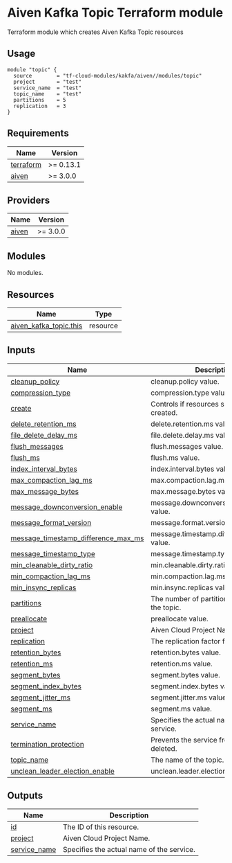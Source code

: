 # Aiven Kafka Topic Terraform module

Terraform module which creates Aiven Kafka Topic resources

## Usage

```hcl
module "topic" {
  source        = "tf-cloud-modules/kakfa/aiven//modules/topic"
  project       = "test"
  service_name  = "test"
  topic_name    = "test"
  partitions    = 5
  replication   = 3
}
```

<!-- BEGIN_TF_DOCS -->
## Requirements

| Name | Version |
|------|---------|
| <a name="requirement_terraform"></a> [terraform](#requirement\_terraform) | >= 0.13.1 |
| <a name="requirement_aiven"></a> [aiven](#requirement\_aiven) | >= 3.0.0 |

## Providers

| Name | Version |
|------|---------|
| <a name="provider_aiven"></a> [aiven](#provider\_aiven) | >= 3.0.0 |

## Modules

No modules.

## Resources

| Name | Type |
|------|------|
| [aiven_kafka_topic.this](https://registry.terraform.io/providers/aiven/aiven/latest/docs/resources/kafka_topic) | resource |

## Inputs

| Name | Description | Type | Default | Required |
|------|-------------|------|---------|:--------:|
| <a name="input_cleanup_policy"></a> [cleanup\_policy](#input\_cleanup\_policy) | cleanup.policy value. | `string` | `""` | no |
| <a name="input_compression_type"></a> [compression\_type](#input\_compression\_type) | compression.type value. | `string` | `""` | no |
| <a name="input_create"></a> [create](#input\_create) | Controls if resources should be created. | `bool` | `true` | no |
| <a name="input_delete_retention_ms"></a> [delete\_retention\_ms](#input\_delete\_retention\_ms) | delete.retention.ms value. | `string` | `""` | no |
| <a name="input_file_delete_delay_ms"></a> [file\_delete\_delay\_ms](#input\_file\_delete\_delay\_ms) | file.delete.delay.ms value. | `string` | `""` | no |
| <a name="input_flush_messages"></a> [flush\_messages](#input\_flush\_messages) | flush.messages value. | `string` | `""` | no |
| <a name="input_flush_ms"></a> [flush\_ms](#input\_flush\_ms) | flush.ms value. | `string` | `""` | no |
| <a name="input_index_interval_bytes"></a> [index\_interval\_bytes](#input\_index\_interval\_bytes) | index.interval.bytes value. | `string` | `""` | no |
| <a name="input_max_compaction_lag_ms"></a> [max\_compaction\_lag\_ms](#input\_max\_compaction\_lag\_ms) | max.compaction.lag.ms value. | `string` | `""` | no |
| <a name="input_max_message_bytes"></a> [max\_message\_bytes](#input\_max\_message\_bytes) | max.message.bytes value. | `string` | `""` | no |
| <a name="input_message_downconversion_enable"></a> [message\_downconversion\_enable](#input\_message\_downconversion\_enable) | message.downconversion.enable value. | `string` | `""` | no |
| <a name="input_message_format_version"></a> [message\_format\_version](#input\_message\_format\_version) | message.format.version value. | `string` | `""` | no |
| <a name="input_message_timestamp_difference_max_ms"></a> [message\_timestamp\_difference\_max\_ms](#input\_message\_timestamp\_difference\_max\_ms) | message.timestamp.difference.max.ms value. | `string` | `""` | no |
| <a name="input_message_timestamp_type"></a> [message\_timestamp\_type](#input\_message\_timestamp\_type) | message.timestamp.type value. | `string` | `""` | no |
| <a name="input_min_cleanable_dirty_ratio"></a> [min\_cleanable\_dirty\_ratio](#input\_min\_cleanable\_dirty\_ratio) | min.cleanable.dirty.ratio value. | `string` | `""` | no |
| <a name="input_min_compaction_lag_ms"></a> [min\_compaction\_lag\_ms](#input\_min\_compaction\_lag\_ms) | min.compaction.lag.ms value. | `string` | `""` | no |
| <a name="input_min_insync_replicas"></a> [min\_insync\_replicas](#input\_min\_insync\_replicas) | min.insync.replicas value. | `string` | `""` | no |
| <a name="input_partitions"></a> [partitions](#input\_partitions) | The number of partitions to create in the topic. | `string` | n/a | yes |
| <a name="input_preallocate"></a> [preallocate](#input\_preallocate) | preallocate value. | `string` | `""` | no |
| <a name="input_project"></a> [project](#input\_project) | Aiven Cloud Project Name. | `string` | n/a | yes |
| <a name="input_replication"></a> [replication](#input\_replication) | The replication factor for the topic. | `string` | n/a | yes |
| <a name="input_retention_bytes"></a> [retention\_bytes](#input\_retention\_bytes) | retention.bytes value. | `string` | `""` | no |
| <a name="input_retention_ms"></a> [retention\_ms](#input\_retention\_ms) | retention.ms value. | `string` | `""` | no |
| <a name="input_segment_bytes"></a> [segment\_bytes](#input\_segment\_bytes) | segment.bytes value. | `string` | `""` | no |
| <a name="input_segment_index_bytes"></a> [segment\_index\_bytes](#input\_segment\_index\_bytes) | segment.index.bytes value. | `string` | `""` | no |
| <a name="input_segment_jitter_ms"></a> [segment\_jitter\_ms](#input\_segment\_jitter\_ms) | segment.jitter.ms value. | `string` | `""` | no |
| <a name="input_segment_ms"></a> [segment\_ms](#input\_segment\_ms) | segment.ms value. | `string` | `""` | no |
| <a name="input_service_name"></a> [service\_name](#input\_service\_name) | Specifies the actual name of the service. | `string` | n/a | yes |
| <a name="input_termination_protection"></a> [termination\_protection](#input\_termination\_protection) | Prevents the service from being deleted. | `bool` | `false` | no |
| <a name="input_topic_name"></a> [topic\_name](#input\_topic\_name) | The name of the topic. | `string` | n/a | yes |
| <a name="input_unclean_leader_election_enable"></a> [unclean\_leader\_election\_enable](#input\_unclean\_leader\_election\_enable) | unclean.leader.election.enable value. | `string` | `""` | no |

## Outputs

| Name | Description |
|------|-------------|
| <a name="output_id"></a> [id](#output\_id) | The ID of this resource. |
| <a name="output_project"></a> [project](#output\_project) | Aiven Cloud Project Name. |
| <a name="output_service_name"></a> [service\_name](#output\_service\_name) | Specifies the actual name of the service. |
<!-- END_TF_DOCS -->